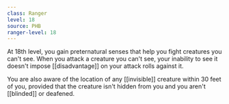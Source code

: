 ```yaml
---
class: Ranger
level: 18
source: PHB
ranger-level: 18
---
```


At 18th level, you gain preternatural senses that help you fight creatures you can't see. When you attack a creature you can't see, your inability to see it doesn't impose [[disadvantage]] on your attack rolls against it.

You are also aware of the location of any [[invisible]] creature within 30 feet of you, provided that the creature isn't hidden from you and you aren't [[blinded]] or deafened.
